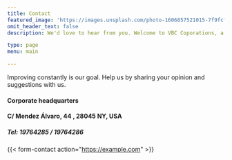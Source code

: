 ```yaml
---
title: Contact
featured_image: 'https://images.unsplash.com/photo-1606857521015-7f9fcf423740?ixlib=rb-1.2.1&ixid=MnwxMjA3fDB8MHxwaG90by1wYWdlfHx8fGVufDB8fHx8&auto=format&fit=crop&w=2070&q=80'
omit_header_text: false
description: We'd love to hear from you. Welcome to VBC Coporations, a global multi-energy company operating across 37 countries. In case you have any questions or comments, please don't hesitate to contact our customer service team. Below, you'll find all the contact information for our Company's different businesses and departments.

type: page
menu: main

---
```


Improving constantly is our goal. Help us by sharing your opinion and suggestions with us.


#### Corporate headquarters

#### C/ Mendez Álvaro, 44 , 28045 NY, USA

##### Tel: 19764285 / 19764286







{{< form-contact action="https://example.com"  >}}

